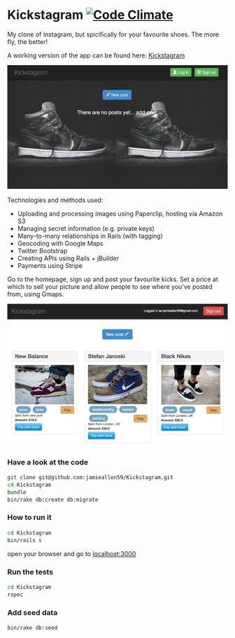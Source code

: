 Kickstagram [![Code Climate](https://codeclimate.com/github/jamieallen59/Kickstagram/badges/gpa.svg)](https://codeclimate.com/github/jamieallen59/Kickstagram)
=============

My clone of instagram, but spicifically for your favourite shoes. The more fly, the better!

A working version of the app can be found here: [Kickstagram](http://kicksta-gram.herokuapp.com/)

![](app/assets/images/homepage_screenshot.png)

Technologies and methods used:
- Uploading and processing images using Paperclip, hosting via Amazon S3
- Managing secret information (e.g. private keys)
- Many-to-many relationships in Rails (with tagging)
- Geocoding with Google Maps
- Twitter Bootstrap
- Creating APIs using Rails + jBuilder
- Payments using Stripe

Go to the homepage, sign up and post your favourite kicks. Set a price at which to sell your picture and allow people to see where you've posted from, using Gmaps.

![](app/assets/images/mainpage_screenshot.png)

### Have a look at the code
```sh
git clone git@github.com:jamieallen59/Kickstagram.git
cd Kickstagram
bundle
bin/rake db:create db:migrate
```

### How to run it
```sh
cd Kickstagram
bin/rails s
```

open your browser and go to [localhost:3000](http://localhost:3000)

### Run the tests
```sh
cd Kickstagram
rspec
```

### Add seed data
```sh
bin/rake db:seed
```

